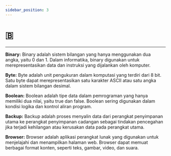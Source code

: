 ```yaml
---
sidebar_position: 3
---
```


# 🇧 
---

**Binary:** Binary adalah sistem bilangan yang hanya menggunakan dua angka, yaitu 0 dan 1. Dalam informatika, binary digunakan untuk merepresentasikan data dan instruksi yang dijalankan oleh komputer.

**Byte:** Byte adalah unit pengukuran dalam komputasi yang terdiri dari 8 bit. Satu byte dapat merepresentasikan satu karakter ASCII atau satu angka dalam sistem bilangan desimal.

**Boolean:** Boolean adalah tipe data dalam pemrograman yang hanya memiliki dua nilai, yaitu true dan false. Boolean sering digunakan dalam kondisi logika dan kontrol aliran program.

**Backup:** Backup adalah proses menyalin data dari perangkat penyimpanan utama ke perangkat penyimpanan cadangan sebagai tindakan pencegahan jika terjadi kehilangan atau kerusakan data pada perangkat utama.

**Browser:** Browser adalah aplikasi perangkat lunak yang digunakan untuk menjelajahi dan menampilkan halaman web. Browser dapat memuat berbagai format konten, seperti teks, gambar, video, dan suara.